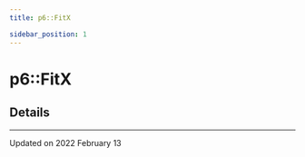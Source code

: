 ```yaml
---
title: p6::FitX

sidebar_position: 1
---
```


# p6::FitX





## Details
-------------------------------

Updated on 2022 February 13
